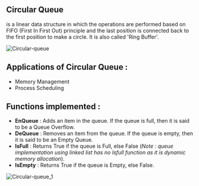 ## Circular Queue 
is a linear data structure in which the operations are performed based on FIFO (First In First Out) principle and the last position is connected back to the first position to make a circle. It is also called 'Ring Buffer'. 

![Circular-queue](https://user-images.githubusercontent.com/84600209/123148122-25240a80-d460-11eb-8f57-214a8980ea72.png)

## Applications of Circular Queue : 
* Memory Management
* Process Scheduling

## Functions implemented :
* **EnQueue** : Adds an item in the queue. If the queue is full, then it is said to be a Queue Overflow.
* **DeQueue** : Removes an item from the queue. If the queue is empty, then it is said to be an Empty Queue.
* **IsFull** : Returns True if the queue is Full, else False (*Note : queue implementation using linked list has no Isfull function as it is dynamic memory allocation*).
* **IsEmpty** : Returns True if the queue is Empty, else False.


![Circular-queue_1](https://user-images.githubusercontent.com/84600209/123148933-083c0700-d461-11eb-94d1-4ba14fcf1b1d.png)
